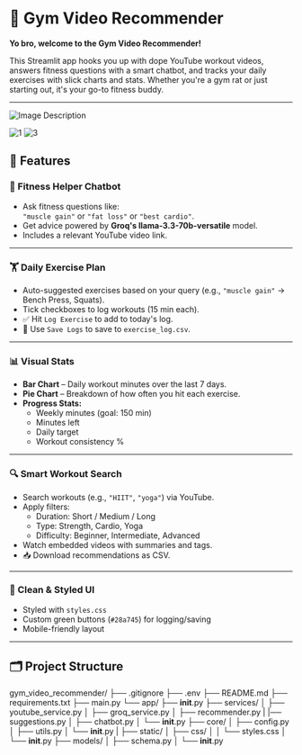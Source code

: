 # 💪 Gym Video Recommender

**Yo bro, welcome to the Gym Video Recommender!**

This Streamlit app hooks you up with dope YouTube workout videos, answers fitness questions with a smart chatbot, and tracks your daily exercises with slick charts and stats. Whether you're a gym rat or just starting out, it's your go-to fitness buddy.

---
![Image Description](https://user-images.githubusercontent.com/yourusername/filename.png)


![1](https://github.com/user-attachments/assets/dffd35d4-4c55-4321-b83c-dc989f35b0b7)
![3](https://github.com/user-attachments/assets/0db0ab7f-2408-4825-b5c9-01d900407d80)
## 🚀 Features


### 🧠 Fitness Helper Chatbot
- Ask fitness questions like:  
  `"muscle gain"` or `"fat loss"` or `"best cardio"`.
- Get advice powered by **Groq's llama-3.3-70b-versatile** model.
- Includes a relevant YouTube video link.

---

### 🏋️ Daily Exercise Plan
- Auto-suggested exercises based on your query (e.g., `"muscle gain"` → Bench Press, Squats).
- Tick checkboxes to log workouts (15 min each).
- ✅ Hit `Log Exercise` to add to today's log.
- 💾 Use `Save Logs` to save to `exercise_log.csv`.

---

### 📊 Visual Stats
- **Bar Chart** – Daily workout minutes over the last 7 days.
- **Pie Chart** – Breakdown of how often you hit each exercise.
- **Progress Stats:**
  - Weekly minutes (goal: 150 min)
  - Minutes left
  - Daily target
  - Workout consistency %

---

### 🔍 Smart Workout Search
- Search workouts (e.g., `"HIIT"`, `"yoga"`) via YouTube.
- Apply filters:
  - Duration: Short / Medium / Long
  - Type: Strength, Cardio, Yoga
  - Difficulty: Beginner, Intermediate, Advanced
- Watch embedded videos with summaries and tags.
- 📥 Download recommendations as CSV.

---

### 💅 Clean & Styled UI
- Styled with `styles.css`
- Custom green buttons (`#28a745`) for logging/saving
- Mobile-friendly layout

---

## 🗂️ Project Structure

gym_video_recommender/
├── .gitignore
├── .env
├── README.md
├── requirements.txt
├── main.py
└── app/
    ├── __init__.py
    ├── services/
    │   ├── youtube_service.py
    │   ├── groq_service.py
    │   ├── recommender.py
    |   |── suggestions.py
    │   ├── chatbot.py
    │   └── __init__.py
    ├── core/
    │   ├── config.py
    │   ├── utils.py
    │   └── __init__.py
    |
    ├── static/
    │   ├── css/
    │   │   └── styles.css
    │   └── __init__.py
    ├── models/
    │   ├── schema.py
    │   └── __init__.py
